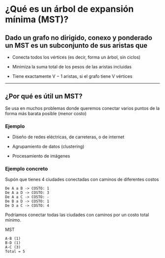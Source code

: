 # ¿Qué es un árbol de expansión mínima (MST)?

## Dado un grafo no dirigido, conexo y ponderado un MST es un subconjunto de sus aristas que

- Conecta todos los vértices (es decir, forma un árbol, sin ciclos)

- Minimiza la suma total de los pesos de las aristas incluidas

- Tiene exactamente V − 1 aristas, si el grafo tiene V vértices

---

## ¿Por qué es útil un MST?

Se usa en muchos problemas donde queremos conectar varios puntos de la forma más barata posible (menor costo)

### Ejemplo

- Diseño de redes eléctricas, de carreteras, o de internet

- Agrupamiento de datos (clustering)

- Procesamiento de imágenes

### Ejemplo concreto

Supón que tienes 4 ciudades conectadas con caminos de diferentes costos
```
De A a B -> COSTO: 1
De A a D -> COSTO: 3
De A a C -> COSTO: -
De B a D -> COSTO: 1
De D a C -> COSTO: 4
```

Podríamos conectar todas las ciudades con caminos por un costo total mínimo. 

MST
```
A-B (1)
B-D (1)
A-C (3)
Total = 5
```

